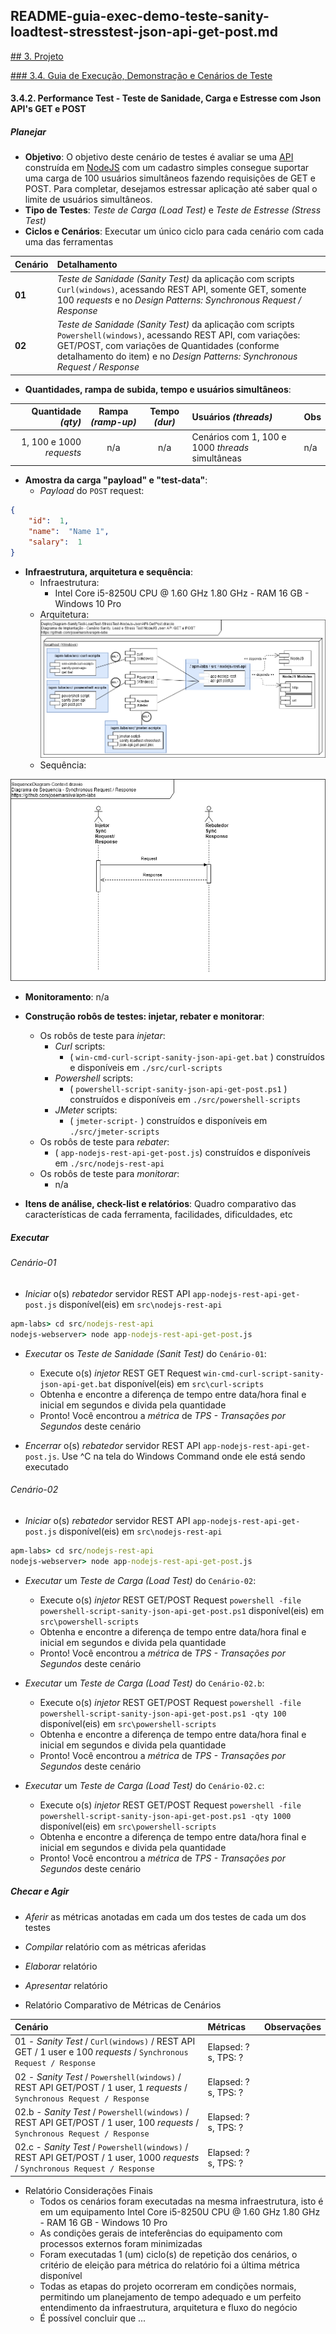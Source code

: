 ## README-guia-exec-demo-teste-sanity-loadtest-stresstest-json-api-get-post.md

[## 3. Projeto](./README.md#3-projeto)

[### 3.4. Guia de Execução, Demonstração e Cenários de Teste](./README.md#34-guia-de-execução-demonstração-e-cenários-de-teste)

#### 3.4.2. Performance Test - Teste de Sanidade, Carga e Estresse com Json API's GET e POST

##### Planejar

* **Objetivo**: O objetivo deste cenário de testes é avaliar se uma <ins>API</ins> construída em <ins>NodeJS</ins> com um cadastro simples consegue suportar uma carga de 100 usuários simultâneos fazendo requisições de GET e POST. Para completar, desejamos estressar aplicação até saber qual o limite de usuários simultâneos.
* **Tipo de Testes**: *Teste de Carga (Load Test)* e *Teste de Estresse (Stress Test)*
* **Ciclos e Cenários**: Executar um único ciclo para cada cenário com cada uma das ferramentas

| Cenário | Detalhamento |
| :------ | :---         |
| **01**  | *Teste de Sanidade (Sanity Test)* da aplicação com scripts `Curl(windows)`, acessando REST API, somente GET, somente 100 _requests_ e no _Design Patterns: Synchronous Request / Response_ |
| **02**  | *Teste de Sanidade (Sanity Test)* da aplicação com scripts `Powershell(windows)`, acessando REST API, com variações: GET/POST, com variações de Quantidades (conforme detalhamento do item) e no _Design Patterns: Synchronous Request / Response_ |


* **Quantidades, rampa de subida, tempo e usuários simultâneos**:

| Quantidade _(qty)_       | Rampa _(ramp-up)_ | Tempo _(dur)_ | Usuários _(threads)_ | Obs  |
| ---:                     | :---:             | :---:         | :---                 | :--- |
| 1, 100 e 1000 _requests_ | n/a               | n/a           | Cenários com 1, 100 e 1000 _threads_ simultâneas | n/a  |


* **Amostra da carga "payload" e "test-data"**:
  * *Payload* do `POST` request:

```json
{
    "id":  1,
    "name":  "Name 1",
    "salary":  1
}
```


* **Infraestrutura, arquitetura e sequência**:
  * Infraestrutura:
    * Intel Core i5-8250U CPU @ 1.60 GHz 1.80 GHz - RAM 16 GB - Windows 10 Pro
  * Arquitetura:
![DeployDiagram-SanityTest-LoadTest-StressTest-NodeJs-JsonAPI-GetPost.png](./doc/DeployDiagram-SanityTest-LoadTest-StressTest-NodeJs-JsonAPI-GetPost.png) 
  * Sequência:

![SequenceDiagram-Context-SynchronousRequestResponse.png](./doc/SequenceDiagram-Context-SynchronousRequestResponse.png) 


* **Monitoramento**: n/a

* **Construção robôs de testes: injetar, rebater e monitorar**:
  * Os robôs de teste para _injetar_:
    * *Curl* scripts:
      * ( `win-cmd-curl-script-sanity-json-api-get.bat` ) construídos e disponíveis em `./src/curl-scripts`
    * *Powershell* scripts:
      * ( `powershell-script-sanity-json-api-get-post.ps1` ) construídos e disponíveis em `./src/powershell-scripts`
    * *JMeter* scripts:
      * ( `jmeter-script-` ) construídos e disponíveis em `./src/jmeter-scripts`
  * Os robôs de teste para _rebater_:
    * ( `app-nodejs-rest-api-get-post.js`) construídos e disponíveis em `./src/nodejs-rest-api`
  * Os robôs de teste para _monitorar_:
    * n/a

* **Itens de análise, check-list e relatórios**: Quadro comparativo das características de cada ferramenta, facilidades, dificuldades, etc

##### Executar

###### Cenário-01

* *Iniciar* o(s) _rebatedor_ servidor REST API `app-nodejs-rest-api-get-post.js` disponível(eis) em `src\nodejs-rest-api`

```cmd
apm-labs> cd src/nodejs-rest-api
nodejs-webserver> node app-nodejs-rest-api-get-post.js
```

* *Executar* os *Teste de Sanidade (Sanit Test)* do `Cenário-01`:
  * Execute o(s) _injetor_ REST GET Request `win-cmd-curl-script-sanity-json-api-get.bat` disponível(eis) em `src\curl-scripts`
  * Obtenha e encontre a diferença de tempo entre data/hora final e inicial em segundos e divida pela quantidade
  * Pronto! Você encontrou a *métrica* de *TPS - Transações por Segundos* deste cenário

* *Encerrar* o(s) _rebatedor_ servidor REST API `app-nodejs-rest-api-get-post.js`. Use ^C na tela do Windows Command onde ele está sendo executado

###### Cenário-02

* *Iniciar* o(s) _rebatedor_ servidor REST API `app-nodejs-rest-api-get-post.js` disponível(eis) em `src\nodejs-rest-api`

```cmd
apm-labs> cd src/nodejs-rest-api
nodejs-webserver> node app-nodejs-rest-api-get-post.js
```

* *Executar* um *Teste de Carga (Load Test)* do `Cenário-02`:
  * Execute o(s) _injetor_ REST GET/POST Request `powershell -file powershell-script-sanity-json-api-get-post.ps1` disponível(eis) em `src\powershell-scripts`
  * Obtenha e encontre a diferença de tempo entre data/hora final e inicial em segundos e divida pela quantidade
  * Pronto! Você encontrou a *métrica* de *TPS - Transações por Segundos* deste cenário

* *Executar* um *Teste de Carga (Load Test)* do `Cenário-02.b`:
  * Execute o(s) _injetor_ REST GET/POST Request `powershell -file powershell-script-sanity-json-api-get-post.ps1 -qty 100` disponível(eis) em `src\powershell-scripts`
  * Obtenha e encontre a diferença de tempo entre data/hora final e inicial em segundos e divida pela quantidade
  * Pronto! Você encontrou a *métrica* de *TPS - Transações por Segundos* deste cenário

* *Executar* um *Teste de Carga (Load Test)* do `Cenário-02.c`:
  * Execute o(s) _injetor_ REST GET/POST Request `powershell -file powershell-script-sanity-json-api-get-post.ps1 -qty 1000` disponível(eis) em `src\powershell-scripts`
  * Obtenha e encontre a diferença de tempo entre data/hora final e inicial em segundos e divida pela quantidade
  * Pronto! Você encontrou a *métrica* de *TPS - Transações por Segundos* deste cenário



##### Checar e Agir

* *Aferir* as métricas anotadas em cada um dos testes de cada um dos testes
* *Compilar* relatório com as métricas aferidas
* *Elaborar* relatório
* *Apresentar* relatório

* Relatório Comparativo de Métricas de Cenários

| Cenário | Métricas     | Observações  |
| :------ | :---         | :---         |
| 01 - _Sanity Test_ / `Curl(windows)` / REST API GET / 1 user e 100 _requests_ / `Synchronous Request / Response`|  Elapsed: ? s, TPS: ? | |
| 02 - _Sanity Test_ / `Powershell(windows)` / REST API GET/POST / 1 user, 1 _requests_ / `Synchronous Request / Response`|  Elapsed: ? s, TPS: ? | |
| 02.b - _Sanity Test_ / `Powershell(windows)` / REST API GET/POST / 1 user, 100 _requests_ / `Synchronous Request / Response`|  Elapsed: ? s, TPS: ? | |
| 02.c - _Sanity Test_ / `Powershell(windows)` / REST API GET/POST / 1 user, 1000 _requests_ / `Synchronous Request / Response`|  Elapsed: ? s, TPS: ? | |


* Relatório Considerações Finais
  * Todos os cenários foram executadas na mesma infraestrutura, isto é em um equipamento Intel Core i5-8250U CPU @ 1.60 GHz 1.80 GHz - RAM 16 GB - Windows 10 Pro
  * As condições gerais de inteferências do equipamento com processos externos foram minimizadas
  * Foram executadas 1 (um) ciclo(s) de repetição dos cenários, o critério de eleição para métrica do relatório foi a última métrica disponível
  * Todas as etapas do projeto ocorreram em condições normais, permitindo um planejamento de tempo adequado e um perfeito  entendimento da infraestrutura, arquitetura e fluxo do negócio
  * É possível concluir que ...
